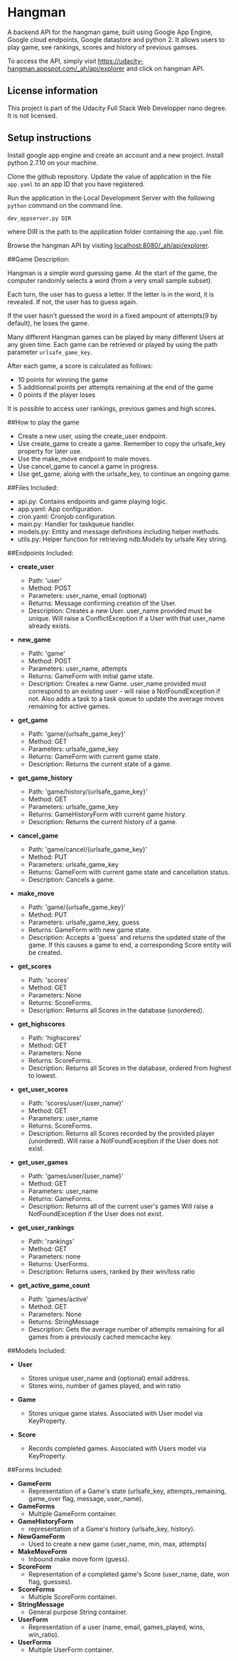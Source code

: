 # Hangman

A backend API for the hangman game, built using Google App Engine, Google cloud endpoints, Google datastore and python 2. It allows users to play game, see rankings, scores and history of previous gamses.

To access the API, simply visit https://udacity-hangman.appspot.com/_ah/api/explorer and click on hangman API.

## License information

This project is part of the Udacity Full Stack Web Developper nano degree. It is not licensed.

## Setup instructions

Install google app engine and create an account and a new project.
Install python 2.7.10 on your machine.

Clone the github repository.
Update the value of application in the file `app.yaml` to an app ID that you have registered.

Run the application in the Local Development Server with the following `python` command on the command line.

`dev_appserver.py DIR`

where DIR is the path to the application folder containing the `app.yaml` file.

Browse the hangman API by visiting [localhost:8080/_ah/api/explorer](http://localhost:8080/_ah/api/explorer). 

 
##Game Description:

Hangman is a simple word guessing game. At the start of the game, the computer randomly selects a word (from a very small sample subset).

Each turn, the user has to guess a letter. If the letter is in the word, it is revealed. If not, the user has to guess again.

If the user hasn't guessed the word in a fixed ampount of attempts(9 by default), he loses the game.

Many different Hangman games can be played by many different Users at any given time. Each game can be retrieved or played by using the path parameter `urlsafe_game_key`.

After each game, a score is calculated as follows:
- 10 points for winning the game
- 5 additionnal points per attempts remaining at the end of the game
- 0 points if the player loses

It is possible to access user rankings, previous games and high scores.


##How to play the game

- Create a new user, using the create_user endpoint.
- Use create_game to create a game. Remember to copy the urlsafe_key property for later use.
- Use the make_move endpoint to male moves.
- Use cancel_game to cancel a game in progress. 
- Use get_game, along with the urlsafe_key, to continue an ongoing game.


##Files Included:
 - api.py: Contains endpoints and game playing logic.
 - app.yaml: App configuration.
 - cron.yaml: Cronjob configuration.
 - main.py: Handler for taskqueue handler.
 - models.py: Entity and message definitions including helper methods.
 - utils.py: Helper function for retrieving ndb.Models by urlsafe Key string.

##Endpoints Included:
 - **create_user**
    - Path: 'user'
    - Method: POST
    - Parameters: user_name, email (optional)
    - Returns: Message confirming creation of the User.
    - Description: Creates a new User. user_name provided must be unique. Will 
    raise a ConflictException if a User with that user_name already exists.
    
 - **new_game**
    - Path: 'game'
    - Method: POST
    - Parameters: user_name, attempts
    - Returns: GameForm with initial game state.
    - Description: Creates a new Game. user_name provided must correspond to an
    existing user - will raise a NotFoundException if not. Also adds a task to a task queue to update the average moves remaining
    for active games.
     
 - **get_game**
    - Path: 'game/{urlsafe_game_key}'
    - Method: GET
    - Parameters: urlsafe_game_key
    - Returns: GameForm with current game state.
    - Description: Returns the current state of a game.

 - **get_game_history**
    - Path: 'game/history/{urlsafe_game_key}'
    - Method: GET
    - Parameters: urlsafe_game_key
    - Returns: GameHistoryForm with current game history.
    - Description: Returns the current history of a game.

 - **cancel_game**
    - Path: 'game/cancel/{urlsafe_game_key}'
    - Method: PUT
    - Parameters: urlsafe_game_key
    - Returns: GameForm with current game state and cancellation status.
    - Description: Cancels a game.
    
 - **make_move**
    - Path: 'game/{urlsafe_game_key}'
    - Method: PUT
    - Parameters: urlsafe_game_key, guess
    - Returns: GameForm with new game state.
    - Description: Accepts a 'guess' and returns the updated state of the game.
    If this causes a game to end, a corresponding Score entity will be created.
    
 - **get_scores**
    - Path: 'scores'
    - Method: GET
    - Parameters: None
    - Returns: ScoreForms.
    - Description: Returns all Scores in the database (unordered).

 - **get_highscores**
    - Path: 'highscores'
    - Method: GET
    - Parameters: None
    - Returns: ScoreForms.
    - Description: Returns all Scores in the database, ordered from highest to lowest.
    
 - **get_user_scores**
    - Path: 'scores/user/{user_name}'
    - Method: GET
    - Parameters: user_name
    - Returns: ScoreForms. 
    - Description: Returns all Scores recorded by the provided player (unordered).
    Will raise a NotFoundException if the User does not exist.

 - **get_user_games**
    - Path: 'games/user/{user_name}'
    - Method: GET
    - Parameters: user_name
    - Returns: GameForms. 
    - Description: Returns all of the current user's games
    Will raise a NotFoundException if the User does not exist.

 - **get_user_rankings**
    - Path: 'rankings'
    - Method: GET
    - Parameters: none
    - Returns: UserForms. 
    - Description: Returns users, ranked by their win/loss ratio
    
 - **get_active_game_count**
    - Path: 'games/active'
    - Method: GET
    - Parameters: None
    - Returns: StringMessage
    - Description: Gets the average number of attempts remaining for all games
    from a previously cached memcache key.

##Models Included:
 - **User**
    - Stores unique user_name and (optional) email address.
    - Stores wins, number of games played, and win ratio
    
 - **Game**
    - Stores unique game states. Associated with User model via KeyProperty.
    
 - **Score**
    - Records completed games. Associated with Users model via KeyProperty.
    
##Forms Included:
 - **GameForm**
    - Representation of a Game's state (urlsafe_key, attempts_remaining,
    game_over flag, message, user_name).
 - **GameForms**
    - Multiple GameForm container.
 - **GameHistoryForm**
    - representation of a Game's history (urlsafe_key, history).
 - **NewGameForm**
    - Used to create a new game (user_name, min, max, attempts)
 - **MakeMoveForm**
    - Inbound make move form (guess).
 - **ScoreForm**
    - Representation of a completed game's Score (user_name, date, won flag,
    guesses).
 - **ScoreForms**
    - Multiple ScoreForm container.
 - **StringMessage**
    - General purpose String container.
 - **UserForm**
    - Representation of a user (name, email, games_played, wins, win_ratio).
  - **UserForms**
    - Multiple UserForm container.
